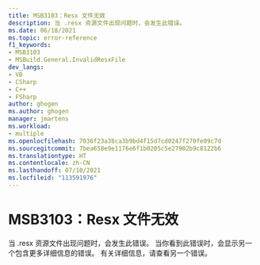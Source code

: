 ```yaml
---
title: MSB3103：Resx 文件无效
description: 当 .resx 资源文件出现问题时，会发生此错误。
ms.date: 06/18/2021
ms.topic: error-reference
f1_keywords:
- MSB3103
- MSBuild.General.InvalidResxFile
dev_langs:
- VB
- CSharp
- C++
- FSharp
author: ghogen
ms.author: ghogen
manager: jmartens
ms.workload:
- multiple
ms.openlocfilehash: 7036f23a38ca3b9bd4f15d7cd0247f270fe09c7d
ms.sourcegitcommit: 7bea658e9e1176e6f1b0205c5e27902b9c8122b6
ms.translationtype: HT
ms.contentlocale: zh-CN
ms.lasthandoff: 07/10/2021
ms.locfileid: "113591976"
---
```

# <a name="msb3103-invalid-resx-file"></a>MSB3103：Resx 文件无效

当 .resx 资源文件出现问题时，会发生此错误。 当你看到此错误时，会显示另一个包含更多详细信息的错误。 有关详细信息，请查看另一个错误。
